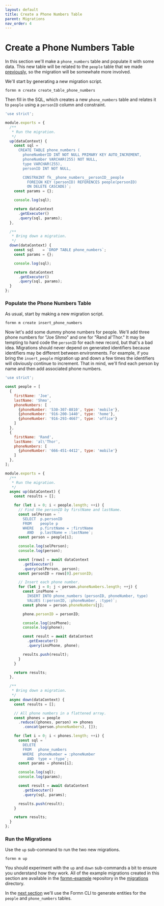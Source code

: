 ```yaml
---
layout: default
title: Create a Phone Numbers Table
parent: Migrations
nav_order: 4
---
```


# Create a Phone Numbers Table

In this section we'll make a `phone_numbers` table and populate it with some
data.  This new table will be related to the `people` table that we made
[previously](./create-a-people-table.html), so the migration will be somewhate
more involved.

We'll start by generating a new migration script.

```
formn m create create_table_phone_numbers
```

Then fill in the SQL, which creates a new `phone_numbers` table and relates it
to `people` using a `personID` column and constraint.

```javascript
'use strict';

module.exports = {
  /**
   * Run the migration.
   */
  up(dataContext) {
    const sql = `
      CREATE TABLE phone_numbers (
        phoneNumberID INT NOT NULL PRIMARY KEY AUTO_INCREMENT,
        phoneNumber VARCHAR(255) NOT NULL,
        type VARCHAR(255),
        personID INT NOT NULL,

        CONSTRAINT fk__phone_numbers__personID__people
          FOREIGN KEY (personID) REFERENCES people(personID)
          ON DELETE CASCADE)`;
    const params = {};

    console.log(sql);

    return dataContext
      .getExecuter()
      .query(sql, params); 
  },

  /**
   * Bring down a migration.
   */
  down(dataContext) {
    const sql    = `DROP TABLE phone_numbers`;
    const params = {};

    console.log(sql);

    return dataContext
      .getExecuter()
      .query(sql, params); 
  }
};
```

### Populate the Phone Numbers Table

As usual, start by making a new migration script.

```
formn m create insert_phone_numbers
```

Now let's add some dummy phone numbers for people.  We'll add three phone
numbers for "Joe Shmo" and one for "Rand al'Thor."  It may be tempting to hard
code the `personID` for each new record, but that's a bad idea.  Migrations
should never depend on generated identifiers because identifiers may be
different between environments.  For example, if you bring the `insert_people`
migration up and down a few times the identifiers will obviously continue to
increment.  That in mind, we'll find each person by name and then add
associated phone numbers.

```javascript
'use strict';

const people = [
  {
    firstName: 'Joe',
    lastName: 'Shmo',
    phoneNumbers: [
      {phoneNumber: '530-307-8810', type: 'mobile'},
      {phoneNumber: '916-200-1440', type: 'home'},
      {phoneNumber: '916-293-4667', type: 'office'}
    ]
  },
  {
    firstName: 'Rand',
    lastName: 'al\'Thor',
    phoneNumbers: [
      {phoneNumber: '666-451-4412', type: 'mobile'}
    ]
  },
];

module.exports = {
  /**
   * Run the migration.
   */
  async up(dataContext) {
    const results = [];

    for (let i = 0; i < people.length; ++i) {
      // Find the personID by firstName and lastName.
      const selPerson = `
        SELECT  p.personID
        FROM    people p
        WHERE   p.firstName = :firstName
          AND   p.lastName = :lastName`;
      const person = people[i];

      console.log(selPerson);
      console.log(person);

      const [rows] = await dataContext
        .getExecuter()
        .query(selPerson, person);
      const personID = rows[0].personID;

      // Insert each phone number.
      for (let j = 0; j < person.phoneNumbers.length; ++j) {
        const insPhone = `
          INSERT INTO phone_numbers (personID, phoneNumber, type)
          VALUES (:personID, :phoneNumber, :type)`;
        const phone = person.phoneNumbers[j];

        phone.personID = personID;

        console.log(insPhone);
        console.log(phone);

        const result = await dataContext
          .getExecuter()
          .query(insPhone, phone);

        results.push(result);
      }
    }

    return results;
  },

  /**
   * Bring down a migration.
   */
  async down(dataContext) {
    const results = [];

    // All phone numbers in a flattened array.
    const phones = people
      .reduce((phones, person) => phones
        .concat(person.phoneNumbers), []);

    for (let i = 0; i < phones.length; ++i) {
      const sql = `
        DELETE
        FROM   phone_numbers
        WHERE  phoneNumber = :phoneNumber
          AND  type = :type`;
      const params = phones[i];

      console.log(sql);
      console.log(params);

      const result = await dataContext
        .getExecuter()
        .query(sql, params);

      results.push(result);
    }

    return results;
  }
};
```

### Run the Migrations

Use the `up` sub-command to run the two new migrations.

```
formn m up
```

You should experiment with the `up` and `down` sub-commands a bit to ensure you
understand how they work.  All of the example migrations created in this section
are available in the [formn-example](https://github.com/benbotto/formn-example)
repository in the
[migrations](https://github.com/benbotto/formn-example/blob/master/migrations)
directory.

In the [next section](../models/) we'll use the Formn
CLI to generate entities for the `people` and `phone_numbers` tables.

